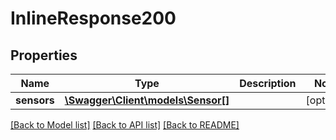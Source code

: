 # InlineResponse200

## Properties
Name | Type | Description | Notes
------------ | ------------- | ------------- | -------------
**sensors** | [**\Swagger\Client\models\Sensor[]**](Sensor.md) |  | [optional] 

[[Back to Model list]](../README.md#documentation-for-models) [[Back to API list]](../README.md#documentation-for-api-endpoints) [[Back to README]](../README.md)


